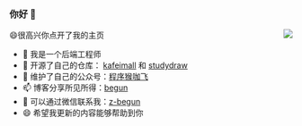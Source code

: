 ### 你好 👋<br>


<a href="#"><img align="right" src="https://github-readme-stats.vercel.app/api?username=began-zhao&&show_icons=true&icon_color=CE1D2D&text_color=718096&bg_color=ffffff&hide_title=true" /><a/>

😄很高兴你点开了我的主页
- 🔭 我是一个后端工程师
- 🌱 开源了自己的仓库： [kafeimall](https://github.com/began-zhao/kafeimall) 和 [studydraw](https://github.com/began-zhao/studydraw)
- 👯 维护了自己的公众号：[程序猴咖飞]()
- 📫 博客分享所见所得：[begun](http://www.begun.top)
- 💬 可以通过微信联系我：[z-begun](https://github.com/began-zhao)
- 😄 希望我更新的内容能够帮助到你 
